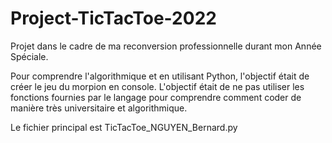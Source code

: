 # Project-TicTacToe-2022

Projet dans le cadre de ma reconversion professionnelle durant mon Année Spéciale.

Pour comprendre l'algorithmique et en utilisant Python, l'objectif était de créer le jeu du morpion en console.
L'objectif était de ne pas utiliser les fonctions fournies par le langage pour comprendre comment coder de manière très universitaire et algorithmique.

Le fichier principal est TicTacToe_NGUYEN_Bernard.py
